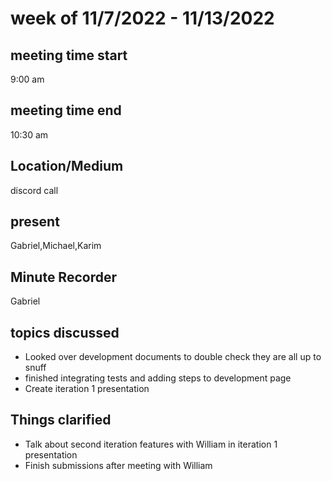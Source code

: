 # week of 11/7/2022 - 11/13/2022
## meeting time start
9:00 am
## meeting time end
10:30 am
## Location/Medium
discord call
## present
Gabriel,Michael,Karim
## Minute Recorder
Gabriel
## topics discussed
 * Looked over development documents to double check they are all up to snuff
 * finished integrating tests and adding steps to development page
 * Create iteration 1 presentation
## Things clarified
 * Talk about second iteration features with William in iteration 1 presentation
 * Finish submissions after meeting with William
